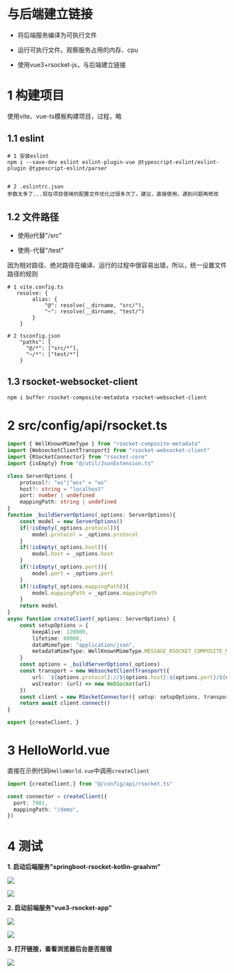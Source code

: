 # 与后端建立链接

- 将后端服务编译为可执行文件

- 运行可执行文件。观察服务占用的内存、cpu

- 使用vue3+rsocket-js，与后端建立链接

# 1 构建项目

使用vite、vue-ts模板构建项目，过程，略

## 1.1 eslint

```
# 1 安装eslint
npm i --save-dev eslint eslint-plugin-vue @typescript-eslint/eslint-plugin @typescript-eslint/parser


# 2 .eslintrc.json
参数太多了...现在项目使用的配置文件优化过很多次了。建议，直接使用，遇到问题再修改
```

## 1.2 文件路径

- 使用`@`代替"/src"

- 使用`~`代替"/test"

因为相对路径、绝对路径在编译、运行的过程中很容易出错，所以，统一设置文件路径的规则

```
# 1 vite.config.ts
   resolve: {
        alias: {
            "@": resolve(__dirname, "src/"),
            "~": resolve(__dirname, "test/")
        }
    }

# 2 tsconfig.json
    "paths": {
      "@/*": ["src/*"],
      "~/*": ["test/*"]
    }
```

## 1.3 rsocket-websocket-client

```
npm i buffer rsocket-composite-metadata rsocket-websocket-client
```

# 2 src/config/api/rsocket.ts

```typescript
import { WellKnownMimeType } from "rsocket-composite-metadata"
import {WebsocketClientTransport} from "rsocket-websocket-client"
import {RSocketConnector} from "rsocket-core"
import {isEmpty} from "@/util/JsonExtension.ts"

class ServerOptions {
    protocol?: "ws"|"wss" = "ws"
    host?: string = "localhost"
    port: number | undefined
    mappingPath: string | undefined
}
function _buildServerOptions(_options: ServerOptions){
    const model = new ServerOptions()
    if(!isEmpty(_options.protocol)){
        model.protocol = _options.protocol
    }
    if(!isEmpty(_options.host)){
        model.host = _options.host
    }
    if(!isEmpty(_options.port)){
        model.port = _options.port
    }
    if(!isEmpty(_options.mappingPath)){
        model.mappingPath = _options.mappingPath
    }
    return model
}
async function createClient(_options: ServerOptions) {
    const setupOptions = {
        keepAlive: 120000,
        lifetime: 60000,
        dataMimeType: "application/json",
        metadataMimeType: WellKnownMimeType.MESSAGE_RSOCKET_COMPOSITE_METADATA.string,
    }
    const options = _buildServerOptions(_options)
    const transport = new WebsocketClientTransport({
        url: `${options.protocol}://${options.host}:${options.port}/${options.mappingPath}`,
        wsCreator: (url) => new WebSocket(url)
    })
    const client = new RSocketConnector({ setup: setupOptions, transport })
    return await client.connect()
}

export {createClient, }
```

# 3 HelloWorld.vue

直接在示例代码`HelloWorld.vue`中调用`createClient`

```typescript
import {createClient,} from "@/config/api/rsocket.ts"

const connector = createClient({
  port: 7001,
  mappingPath: "/demo",
})
```

# 4 测试

**1. 启动后端服务"springboot-rsocket-kotlin-graalvm"**

![](assets/2023-09-29-13-16-28-image.png)

![](assets/2023-09-29-13-18-04-image.png)

**2. 启动前端服务"vue3-rsocket-app"**

![](assets/2023-09-29-13-24-56-image.png)

![](assets/2023-09-29-13-22-44-image.png)

**3. 打开链接，查看浏览器后台是否报错**

![](assets/2023-09-29-13-32-39-image.png)
